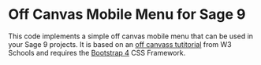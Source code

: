 # Off Canvas Mobile Menu for Sage 9

This code implements a simple off canvas mobile menu that can be used in your
Sage 9 projects.  It is based on an [off canvass tutitorial](https://www.w3schools.com/howto/howto_js_off-canvas.asp)
from W3 Schools and requires the [Bootstrap 4](https://getbootstrap.com/) CSS Framework.

